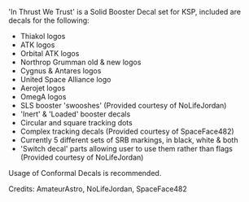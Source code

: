 'In Thrust We Trust' is a Solid Booster Decal set for KSP, included are decals for the following:

- Thiakol logos
- ATK logos
- Orbital ATK logos
- Northrop Grumman old & new logos
- Cygnus & Antares logos
- United Space Alliance logo
- Aerojet logos
- OmegA logos
- SLS booster 'swooshes' (Provided courtesy of NoLifeJordan)
- 'Inert' & 'Loaded' booster decals
- Circular and square tracking dots
- Complex tracking decals (Provided courtesy of SpaceFace482)
- Currently 5 different sets of SRB markings, in black, white & both
- 'Switch decal' parts allowing user to use them rather than flags (Provided courtesy of NoLifeJordan)

Usage of Conformal Decals is recommended.

Credits: AmateurAstro, NoLifeJordan, SpaceFace482
